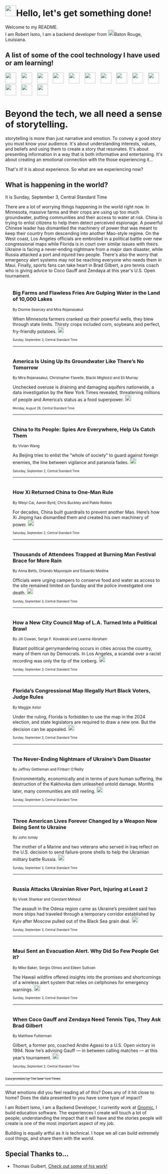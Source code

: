 <h1><img src="https://emojis.slackmojis.com/emojis/images/1643514375/3493/hot-coffee.gif?1643514375" width="35"/>Hello, let's get something done!</h1>

<p>Welcome to my README.<br/>
I am Robert Ismo, I am a backend developer from <img src="https://emojis.slackmojis.com/emojis/images/1638395689/50435/moulin_rouge.png?1638395689" width="20"/>Baton Rouge, Louisiana.</p>
<h2>A list of some of the cool technology I have used or am learning!</h2>
<p>
<img src="https://emojis.slackmojis.com/emojis/images/1643516091/21142/meow_bongotap.gif?1643516091" width="35" alt="">
<img src="https://img.shields.io/badge/Favorite%20Frontend%20Framework-SvelteKit-f83903" alt="">
<img src="https://img.shields.io/badge/Second%20Favorite-Vue-40b581" alt="">
<img src="https://img.shields.io/badge/Most%20Used%20Runtime-Nodejs-78b061" alt="">
<img src="https://emojis.slackmojis.com/emojis/images/1643517416/34482/fire.gif?1643517416" width="35" alt="">
<img src="https://img.shields.io/badge/Javascript%20But%20Better-Typescript-0078ca" alt="">
<img src="https://img.shields.io/badge/Favorite%20Language-Elixir-3e244d" alt="">
<img src="https://img.shields.io/badge/Containerize%20Everything-Docker-6ac9ef" alt="">
<img src="https://emojis.slackmojis.com/emojis/images/1643514596/5999/meow_party.gif?1643514596" width="35" alt="">
<img src="https://img.shields.io/badge/API%20Love%20Language-Graphql-de32a5" alt="">
<img src="https://img.shields.io/badge/Our%20Favorite%20Version%20Controller-Git-e94f33" alt="">
<img src="https://img.shields.io/badge/Favorite%20Database-Redis-d42d1d" alt="">
<img src="https://emojis.slackmojis.com/emojis/images/1643514559/5584/deployparrot.gif?1643514559" width="35" alt="">
<img src="https://img.shields.io/badge/Container%20Interstate-RabbitMQ-f66200" alt="">
<img src="https://img.shields.io/badge/Gotta%20Learn-Kubernetes-316adf" alt="">
<img src="https://img.shields.io/badge/Really%20Mature%20Now-WASM-654fef" alt="">
<img src="https://emojis.slackmojis.com/emojis/images/1666642497/61942/dance_vibe.gif?1666642497" width="35" alt="">
<img src="https://img.shields.io/badge/For%20My%20M1-ARM64-657d96" alt="">
<img src="https://img.shields.io/badge/Loving%20This%20So%20Much-TailwindCSS-17bcb5" alt="">
<img src="https://img.shields.io/badge/Cool%20Build%20Tool-Vite-f9cb24" alt="">
<img src="https://emojis.slackmojis.com/emojis/images/1669231376/62819/working-on-it.gif?1669231376" width="35" alt="">
<img src="https://img.shields.io/badge/Fun%20and%20Easy%20Database-MongoDB-5f8c49" alt="">
<img src="https://img.shields.io/badge/JS%20Life%20Support-NPM-c73737" alt="">
<img src="https://img.shields.io/badge/I%20Liked%20It-DynamoDB-0073b9" alt="">
<img src="https://emojis.slackmojis.com/emojis/images/1643514045/46/question.gif?1643514045" width="35" alt="">
<img src="https://img.shields.io/badge/cool-React-60d6f9" alt="">
<img src="https://img.shields.io/badge/Future%20Big%20Project-Lambda-f37e00" alt="">
<img src="https://img.shields.io/badge/NPM%20But%20Better-PNPM-f1aa07" alt="">
<img src="https://emojis.slackmojis.com/emojis/images/1643514943/9662/fbwow.gif?1643514943" width="35" alt="">
<img src="https://img.shields.io/badge/First%20Language-C-662079" alt="">
<img src="https://img.shields.io/badge/Where%20I%20Deploy%20Frontend-Vercel-000000" alt="">
<img src="https://img.shields.io/badge/Who%20Does%20not%20Want%20an%20App-Swift-f9492a" alt="">
<img src="https://emojis.slackmojis.com/emojis/images/1643514058/151/javascript.png?1643514058" width="35" alt="">
<img src="https://img.shields.io/badge/cool-Python-fbd542" alt="">
<img src="https://img.shields.io/badge/Favorite%20Something-Stripe-656cdc" alt="">
<img src="https://img.shields.io/badge/Of%20Course-HTML5-ed6327" alt="">
<img src="https://emojis.slackmojis.com/emojis/images/1660415405/60731/bomb.gif?1660415405" width="35" alt="">
<img src="https://img.shields.io/badge/hate-CSS-2964ec" alt="">
<img src="https://img.shields.io/badge/Learning-CircleCI-141215" alt="">
<img src="https://img.shields.io/badge/Learning-Rust-fbbb3b" alt="">
<img src="https://emojis.slackmojis.com/emojis/images/1660415397/60712/writing-hand.gif?1660415397" width="35" alt="">
<img src="https://img.shields.io/badge/Dev%20Browser%20of%20Choice-Firefox-cc4e26" alt="">
<img src="https://img.shields.io/badge/Recoverying%20From%20Windows-UNIX-1781e3" alt="">
<img src="https://img.shields.io/badge/LOVE-LogSeq-90c1c2" alt="">
<img src="https://emojis.slackmojis.com/emojis/images/1643514066/223/kirby.gif?1643514066" width="35" alt="">
<img src="https://img.shields.io/badge/Daily%20Driver-MacOS-e6e6e8" alt="">
<img src="https://img.shields.io/badge/Git%20Server-Github-000000" alt="">
<img src="https://img.shields.io/badge/enjoyable-EC2-f17428" alt="">
<img src="https://emojis.slackmojis.com/emojis/images/1643514239/2069/excited.gif?1643514239" width="35" alt="">
</p>
<h1>Beyond the tech, we all need a sense of storytelling.</h1>
<p>storytelling is more than just narrative and emotion. To convey a good story you must know your audience. It's about understanding interests, values, and beliefs and using them to create a story that resonates. It's about presenting information in a way that is both informative and entertaining. It's about creating an emotional connection with the those experiencing it...</p>
<p>That's it! it is about experience. So what are we experiencing now?</p>
<h2>What is happening in the world?</h2>
<p>It is Sunday, September 3, Central Standard Time</p>
<p>
There are a lot of worrying things happening in the world right now. In Minnesota, massive farms and their crops are using up too much groundwater, putting communities and their access to water at risk. China is trying to enlist citizens to help them detect perceived espionage. A powerful Chinese leader has dismantled the machinery of power that was meant to keep their country from descending into another Mao-style regime. On the West coast, Los Angeles officials are embroiled in a political battle over new congressional maps while Florida is in court over similar issues with theirs. Ukraine is facing a never-ending nightmare from a major dam disaster, while Russia attacked a port and injured two people. There&#39;s also the worry that emergency alert systems may not be reaching everyone who needs them in Maui. Finally, sports fans can take heart in Brad Gilbert, a pro tennis coach who is giving advice to Coco Gauff and Zendaya at this year&#39;s U.S. Open tournament.</p>
<ol>
<img src="https://img.shields.io/badge/-climate-blue" alt="">
<h3>Big Farms and Flawless Fries Are Gulping Water in the Land of 10,000 Lakes</h3>
<sub>By Dionne Searcey and Mira Rojanasakul</sub>
<p>When Minnesota farmers cranked up their powerful wells, they blew through state limits. Thirsty crops included corn, soybeans and perfect, fry-friendly potatoes.  <a href="https://nyti.ms/3Z9a399"><img src="https://developer.nytimes.com/files/poweredby_nytimes_30b.png?v=1583354208352" height="20"></a></p>
<sub><sub>Sunday, September 3, Central Standard Time</sub></sub>
<hr/>
<img src="https://img.shields.io/badge/-climate-blue" alt="">
<h3>America Is Using Up Its Groundwater Like There’s No Tomorrow</h3>
<sub>By Mira Rojanasakul, Christopher Flavelle, Blacki Migliozzi and Eli Murray</sub>
<p>Unchecked overuse is draining and damaging aquifers nationwide, a data investigation by the New York Times revealed, threatening millions of people and America’s status as a food superpower.  <a href="https://nyti.ms/3soZaDM"><img src="https://developer.nytimes.com/files/poweredby_nytimes_30b.png?v=1583354208352" height="20"></a></p>
<sub><sub>Monday, August 28, Central Standard Time</sub></sub>
<hr/>
<img src="https://img.shields.io/badge/-world-blue" alt="">
<h3>China to Its People: Spies Are Everywhere, Help Us Catch Them</h3>
<sub>By Vivian Wang</sub>
<p>As Beijing tries to enlist the “whole of society” to guard against foreign enemies, the line between vigilance and paranoia fades.  <a href="https://nyti.ms/46dIs9l"><img src="https://developer.nytimes.com/files/poweredby_nytimes_30b.png?v=1583354208352" height="20"></a></p>
<sub><sub>Saturday, September 2, Central Standard Time</sub></sub>
<hr/>
<img src="https://img.shields.io/badge/-world-blue" alt="">
<h3>How Xi Returned China to One-Man Rule</h3>
<sub>By Weiyi Cai, Aaron Byrd, Chris Buckley and Pablo Robles</sub>
<p>For decades, China built guardrails to prevent another Mao. Here’s how Xi Jinping has dismantled them and created his own machinery of power.  <a href="https://nyti.ms/3qWcLCb"><img src="https://developer.nytimes.com/files/poweredby_nytimes_30b.png?v=1583354208352" height="20"></a></p>
<sub><sub>Saturday, September 2, Central Standard Time</sub></sub>
<hr/>
<img src="https://img.shields.io/badge/-us-blue" alt="">
<h3>Thousands of Attendees Trapped at Burning Man Festival Brace for More Rain</h3>
<sub>By Anna Betts, Orlando Mayorquin and Eduardo Medina</sub>
<p>Officials were urging campers to conserve food and water as access to the site remained limited on Sunday and the police investigated one death.  <a href="https://nyti.ms/3PmbpKy"><img src="https://developer.nytimes.com/files/poweredby_nytimes_30b.png?v=1583354208352" height="20"></a></p>
<sub><sub>Sunday, September 3, Central Standard Time</sub></sub>
<hr/>
<img src="https://img.shields.io/badge/-us-blue" alt="">
<h3>How a New City Council Map of L.A. Turned Into a Political Brawl</h3>
<sub>By Jill Cowan, Serge F. Kovaleski and Leanne Abraham</sub>
<p>Blatant political gerrymandering occurs in cities across the country, many of them run by Democrats. In Los Angeles, a scandal over a racist recording was only the tip of the iceberg.  <a href="https://nyti.ms/3QZCHaO"><img src="https://developer.nytimes.com/files/poweredby_nytimes_30b.png?v=1583354208352" height="20"></a></p>
<sub><sub>Sunday, September 3, Central Standard Time</sub></sub>
<hr/>
<img src="https://img.shields.io/badge/-us-blue" alt="">
<h3>Florida’s Congressional Map Illegally Hurt Black Voters, Judge Rules</h3>
<sub>By Maggie Astor</sub>
<p>Under the ruling, Florida is forbidden to use the map in the 2024 election, and state legislators are required to draw a new one. But the decision can be appealed.  <a href="https://nyti.ms/3L3fa56"><img src="https://developer.nytimes.com/files/poweredby_nytimes_30b.png?v=1583354208352" height="20"></a></p>
<sub><sub>Sunday, September 3, Central Standard Time</sub></sub>
<hr/>
<img src="https://img.shields.io/badge/-world-blue" alt="">
<h3>The Never-Ending Nightmare of Ukraine’s Dam Disaster</h3>
<sub>By Jeffrey Gettleman and Finbarr O’Reilly</sub>
<p>Environmentally, economically and in terms of pure human suffering, the destruction of the Kakhovka dam unleashed untold damage. Months later, many communities are still reeling.  <a href="https://nyti.ms/3R1UM8d"><img src="https://developer.nytimes.com/files/poweredby_nytimes_30b.png?v=1583354208352" height="20"></a></p>
<sub><sub>Sunday, September 3, Central Standard Time</sub></sub>
<hr/>
<img src="https://img.shields.io/badge/-us-blue" alt="">
<h3>Three American Lives Forever Changed by a Weapon Now Being Sent to Ukraine</h3>
<sub>By John Ismay</sub>
<p>The mother of a Marine and two veterans who served in Iraq reflect on the U.S. decision to send failure-prone shells to help the Ukrainian military battle Russia.  <a href="https://nyti.ms/3R3MOeE"><img src="https://developer.nytimes.com/files/poweredby_nytimes_30b.png?v=1583354208352" height="20"></a></p>
<sub><sub>Sunday, September 3, Central Standard Time</sub></sub>
<hr/>
<img src="https://img.shields.io/badge/-world-blue" alt="">
<h3>Russia Attacks Ukrainian River Port, Injuring at Least 2</h3>
<sub>By Vivek Shankar and Constant Méheut</sub>
<p>The assault in the Odesa region came as Ukraine’s president said two more ships had traveled through a temporary corridor established by Kyiv after Moscow pulled out of the Black Sea grain deal.  <a href="https://nyti.ms/4802LbH"><img src="https://developer.nytimes.com/files/poweredby_nytimes_30b.png?v=1583354208352" height="20"></a></p>
<sub><sub>Sunday, September 3, Central Standard Time</sub></sub>
<hr/>
<img src="https://img.shields.io/badge/-us-blue" alt="">
<h3>Maui Sent an Evacuation Alert. Why Did So Few People Get It?</h3>
<sub>By Mike Baker, Sergio Olmos and Eileen Sullivan</sub>
<p>The Hawaii wildfire offered insights into the promises and shortcomings of a wireless alert system that relies on cellphones for emergency warnings.  <a href="https://nyti.ms/3EkswWR"><img src="https://developer.nytimes.com/files/poweredby_nytimes_30b.png?v=1583354208352" height="20"></a></p>
<sub><sub>Sunday, September 3, Central Standard Time</sub></sub>
<hr/>
<img src="https://img.shields.io/badge/-sports-blue" alt="">
<h3>When Coco Gauff and Zendaya Need Tennis Tips, They Ask Brad Gilbert</h3>
<sub>By Matthew Futterman</sub>
<p>Gilbert, a former pro, coached Andre Agassi to a U.S. Open victory in 1994. Now he’s advising Gauff — in between calling matches — at this year’s tournament.  <a href="https://nyti.ms/3R6vu8S"><img src="https://developer.nytimes.com/files/poweredby_nytimes_30b.png?v=1583354208352" height="20"></a></p>
<sub><sub>Saturday, September 2, Central Standard Time</sub></sub>
<hr/>
</ol>
<a href="https://developer.nytimes.com"><sub><sub>Data provided by The New York Times</sub></sub></a>
<hr/>
<p>What emotions did you feel reading all of this? Does any of it hit close to home? Does the data presented to you have some type of impact?</p>
<p>I am Robert Ismo, I am a Backend Developer, I currently work at <a href="https://gnomic.education/">Gnomic</a>, I build education software. The experiences I create will touch a lot of people; understanding the impact that it will have and the stories people will create is one of the most important aspect of my job.</p>
<p>Building is equally artful as it is technical. I hope we all can build extremely cool things, and share them with the world.</p>
<h2>Special Thanks to...</h2>
<ul>
<li>Thomas Guibert, <a href="https://github.com/thmsgbrt/thmsgbrt">Check out some of his work!</a></li>
</ul>